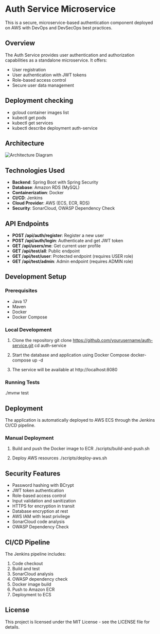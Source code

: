 # Auth Service Microservice

This is a secure, microservice-based authentication component deployed on AWS with DevOps and DevSecOps best practices.

## Overview

The Auth Service provides user authentication and authorization capabilities as a standalone microservice. It offers:

- User registration
- User authentication with JWT tokens
- Role-based access control
- Secure user data management

## Deployment checking

- gcloud container images list
- kubectl get pods
- kubectl get services
- kubectl describe deployment auth-service

## Architecture

![Architecture Diagram](architecture-diagram.png)

## Technologies Used

- **Backend**: Spring Boot with Spring Security
- **Database**: Amazon RDS (MySQL)
- **Containerization**: Docker
- **CI/CD**: Jenkins
- **Cloud Provider**: AWS (ECS, ECR, RDS)
- **Security**: SonarCloud, OWASP Dependency Check

## API Endpoints

- **POST /api/auth/register**: Register a new user
- **POST /api/auth/login**: Authenticate and get JWT token
- **GET /api/users/me**: Get current user profile
- **GET /api/test/all**: Public endpoint
- **GET /api/test/user**: Protected endpoint (requires USER role)
- **GET /api/test/admin**: Admin endpoint (requires ADMIN role)

## Development Setup

### Prerequisites

- Java 17
- Maven
- Docker
- Docker Compose

### Local Development

1. Clone the repository
   git clone https://github.com/yourusername/auth-service.git
   cd auth-service

2. Start the database and application using Docker Compose
   docker-compose up -d

3. The service will be available at http://localhost:8080

### Running Tests
./mvnw test

## Deployment

The application is automatically deployed to AWS ECS through the Jenkins CI/CD pipeline.

### Manual Deployment

1. Build and push the Docker image to ECR
   ./scripts/build-and-push.sh

2. Deploy AWS resources
   ./scripts/deploy-aws.sh

## Security Features

- Password hashing with BCrypt
- JWT token authentication
- Role-based access control
- Input validation and sanitization
- HTTPS for encryption in transit
- Database encryption at rest
- AWS IAM with least privilege
- SonarCloud code analysis
- OWASP Dependency Check

## CI/CD Pipeline

The Jenkins pipeline includes:
1. Code checkout
2. Build and test
3. SonarCloud analysis
4. OWASP dependency check
5. Docker image build
6. Push to Amazon ECR
7. Deployment to ECS

## License

This project is licensed under the MIT License - see the LICENSE file for details.

[//]: # (7. Create a Simple Architecture Diagram)

[//]: # (   You can create a simple architecture diagram to include in your documentation. Save it as architecture-diagram.png in the root directory.)

